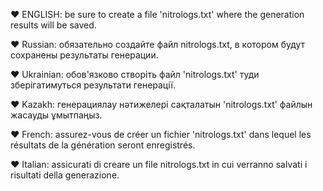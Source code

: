 ❤ ENGLISH:
be sure to create a file 'nitrologs.txt' where the generation results will be saved.


❤ Russian:
обязательно создайте файл nitrologs.txt, в котором будут сохранены результаты генерации.


❤ Ukrainian:
обов'язково створіть файл 'nitrologs.txt' туди зберігатимуться результати генерації.


❤ Kazakh:
генерациялау нәтижелері сақталатын 'nitrologs.txt' файлын жасауды ұмытпаңыз.


❤ French:
assurez-vous de créer un fichier 'nitrologs.txt' dans lequel les résultats de la génération seront enregistrés.


❤ Italian:
assicurati di creare un file nitrologs.txt in cui verranno salvati i risultati della generazione.
